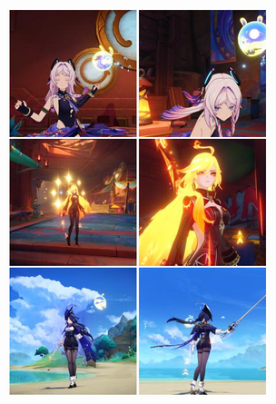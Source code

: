 ![Citlali 1](./Citlali/20250307170317.jpg) ![Citlali 2](./Citlali/20250307170353.jpg)  
![Mavuika 1](./Mavuika/20250307163803.jpg) ![Mavuika 2](./Mavuika/20250307163831.jpg)  
![Clorinde 1](./Clorinde/20250307172037.jpg) ![Clorinde 2](./Clorinde/20250307172152.jpg)
